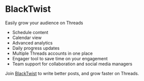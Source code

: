 # BlackTwist

Easily grow your audience on Threads

- Schedule content
- Calendar view
- Advanced analytics
- Daily progress updates
- Multiple Threads accounts in one place
- Engager tool to save time on your engagement
- Team support for collaboration and social media managers

Join [BlackTwist](https://blacktwist.app) to write better posts, and grow faster on Threads.
